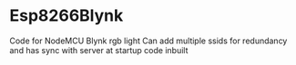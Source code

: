 # Esp8266Blynk
Code for NodeMCU Blynk rgb light
Can add multiple ssids for redundancy and has sync with server at startup code inbuilt
